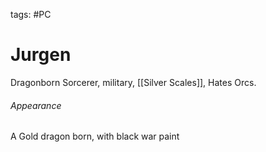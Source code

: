 tags: #PC 

# Jurgen
Dragonborn Sorcerer, military, [[Silver Scales]], 
Hates Orcs.

###### Appearance
A Gold dragon born, with black war paint
